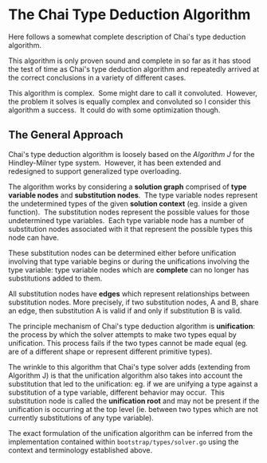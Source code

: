 # The Chai Type Deduction Algorithm
Here follows a somewhat complete description of Chai's type deduction algorithm.

This algorithm is only proven sound and complete in so far as it has stood the test of time as Chai's type deduction algorithm and repeatedly arrived at the correct conclusions in a variety of different cases.

This algorithm is complex.  Some might dare to call it convoluted.  However, the problem it solves is equally complex and convoluted so I consider this algorithm a success.  It could do with some optimization though.

## The General Approach
Chai's type deduction algorithm is loosely based on the *Algorithm J* for the Hindley-Milner type system.  However, it has been extended and redesigned to support generalized type overloading.

The algorithm works by considering a **solution graph** comprised of **type variable nodes** and **substitution nodes**.  The type variable nodes represent the undetermined types of the given **solution context** (eg. inside a given function).  The substitution nodes represent the possible values for those undetermined type variables.  Each type variable node has a number of substitution nodes associated with it that represent the possible types this node can have.  

These substitution nodes can be determined either before unification involving that type variable begins or during the unifications involving the type variable: type variable nodes which are **complete** can no longer has substitutions added to them.

All substitution nodes have **edges** which represent relationships between substitution nodes. More precisely, if two substitution nodes, A and B, share an edge, then substitution A is valid if and only if substitution B is valid.

The principle mechanism of Chai's type deduction algorithm is **unification**: the process by which the solver attempts to make two types equal by unification.  This process fails if the two types cannot be made equal (eg. are of a different shape or represent different primitive types).  

The wrinkle to this algorithm that Chai's type solver adds (extending from Algorithm J) is that the unification algorithm also takes into account the substitution that led to the unification: eg. if we are unifying a type against a substitution of a type variable, different behavior may occur.  This substitution node is called the **unification root** and may not be present if the unification is occurring at the top level (ie. between two types which are not currently substitutions of any type variable). 

The exact formulation of the unification algorithm can be inferred from the implementation contained within `bootstrap/types/solver.go` using the context and terminology established above.